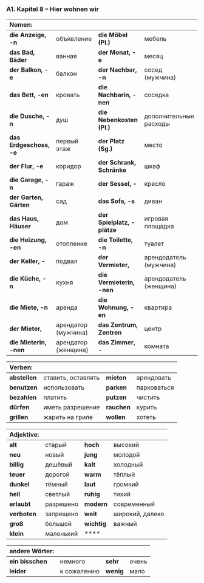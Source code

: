 ### A1. Kapitel 8 – Hier wohnen wir

| **Nomen:** ||||
|:---|:---|:---|:---|
| **die Anzeige, -n** | объявление | **die Möbel (Pl.)** | мебель |
| **das Bad, Bäder** | ванная | **der Monat, -e** | месяц |
| **der Balkon, -e** | балкон | **der Nachbar, -n** | сосед (мужчина) |
| **das Bett, -en** | кровать | **die Nachbarin, -nen** | соседка |
| **die Dusche, -n** | душ | **die Nebenkosten (Pl.)** | дополнительные расходы |
| **das Erdgeschoss, -e** | первый этаж | **der Platz (Sg.)** | место |
| **der Flur, -e** | коридор | **der Schrank, Schränke** | шкаф |
| **die Garage, -n** | гараж | **der Sessel, -** | кресло |
| **der Garten, Gärten** | сад | **das Sofa, -s** | диван |
| **das Haus, Häuser** | дом | **der Spielplatz, -plätze** | игровая площадка |
| **die Heizung, -en** | отопление | **die Toilette, -n** | туалет |
| **der Keller, -** | подвал | **der Vermieter,** | арендодатель (мужчина) |
| **die Küche, -n** | кухня | **die Vermieterin, -nen** | арендодатель (женщина) |
| **die Miete, -n** | аренда | **die Wohnung, -en** | квартира |
| **der Mieter,** | арендатор (мужчина) | **das Zentrum, Zentren** | центр |
| **die Mieterin, -nen** | арендатор (женщина) | **das Zimmer, -** | комната |


| **Verben:** ||||
|:---|:---|:---|:---|
| **abstellen** | ставить, оставлять | **mieten** | арендовать |
| **benutzen** | использовать | **parken** | парковаться |
| **bezahlen** | платить | **putzen** | чистить |
| **dürfen** | иметь разрешение | **rauchen** | курить |
| **grillen** | жарить на гриле | **wollen** | хотеть |


| **Adjektive:** ||||
|:---|:---|:---|:---|
| **alt** | старый | **hoch** | высокий |
| **neu** | новый | **jung** | молодой |
| **billig** | дешёвый | **kalt** | холодный |
| **teuer** | дорогой | **warm** | тёплый |
| **dunkel** | тёмный | **laut** | громкий |
| **hell** | светлый | **ruhig** | тихий |
| **erlaubt** | разрешено | **modern** | современный |
| **verboten** | запрещено | **weit** | широкий, далеко |
| **groß** | большой | **wichtig** | важный |
| **klein** | маленький | **** |  |


| **andere Wörter:** ||||
|:---|:---|:---|:---|
| **ein bisschen** | немного | **sehr** | очень |
| **leider** | к сожалению | **wenig** | мало |


